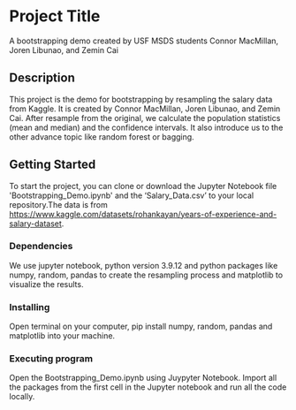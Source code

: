 # Project Title

A bootstrapping demo created by USF MSDS students Connor MacMillan, Joren Libunao, and Zemin Cai


## Description

This project is the demo for bootstrapping by resampling the salary data from Kaggle. It is created by Connor MacMillan, Joren Libunao, and Zemin Cai. After resample from the original, we calculate the population statistics (mean and median) and the confidence intervals. It also introduce us to the other advance topic like random forest or bagging.


## Getting Started
To start the project, you can clone or download the Jupyter Notebook file 'Bootstrapping_Demo.ipynb' and the ‘Salary_Data.csv’ to your local repository.The data is from https://www.kaggle.com/datasets/rohankayan/years-of-experience-and-salary-dataset.

### Dependencies

We use jupyter notebook, python version 3.9.12 and python packages like numpy, random, pandas to create the resampling process and matplotlib to visualize the results.

### Installing

Open terminal on your computer, pip install numpy, random, pandas and matplotlib into your machine. 

### Executing program
Open the Bootstrapping_Demo.ipynb using Juypyter Notebook. Import all the packages from the first cell in the Jupyter notebook and run all the code locally.


